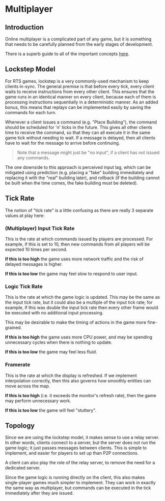 # Multiplayer

## Introduction

Online multiplayer is a complicated part of any game, but it is something that needs to be carefully planned from the early stages of development.

There is a superb guide to all of the important concepts [here](https://meseta.medium.com/netcode-concepts-part-3-lockstep-and-rollback-f70e9297271).

## Lockstep Model

For RTS games, lockstep is a very commonly-used mechanism to keep clients in-sync. The general premise is that before every tick, every client waits to receive instructions from every other client. This ensures that the game runs in an identical manner on every client, because each of them is processing instructions sequentially in a deterministic manner. As an added bonus, this means that replays can be implemented easily by saving the commands for each turn.

Whenever a client issues a command (e.g. "Place Building"), the command should be scheduled for 'n' ticks in the future. This gives all other clients time to receive the command, so that they can all execute it in the same game tick without needing to wait. If a message is delayed, then all clients have to wait for the message to arrive before continuing.

> Note that a message might just be "no input", if a client has not issued any commands.

The one downside to this approach is perceived input lag, which can be mitigated using prediction (e.g. placing a "fake" building immediately and replacing it with the "real" building later), and rollback (if the building cannot be built when the time comes, the fake building must be deleted).

## Tick Rate

The notion of "tick rate" is a little confusing as there are really 3 separate values at play here:

### (Multiplayer) Input Tick Rate

This is the rate at which commands issued by players are processed. For example, if this is set to 10, then new commands from all players will be expected 10 times per second.

**If this is too high** the game uses more network traffic and the risk of delayed messages is higher.

**If this is too low** the game may feel slow to respond to user input.

### Logic Tick Rate

This is the rate at which the game logic is updated. This may be the same as the input tick rate, but it could also be a multiple of the input tick rate; for example, if this was double the input tick rate then every other frame would be executed with no additional input processing.

This may be desirable to make the timing of actions in the game more fine-grained.

**If this is too high** the game uses more CPU power, and may be spending unnecessary cycles when there is nothing to update.

**If this is too low** the game may feel less fluid.

### Framerate

This is the rate at which the display is refreshed. If we implement interpolation correctly, then this also governs how smoothly entities can move across the map.

**If this is too high** (i.e. it exceeds the monitor's refresh rate), then the game may perform unnecessary work.

**If this is too low** the game will feel "stuttery".

## Topology

Since we are using the lockstep model, it makes sense to use a relay server. In other words, clients connect to a server, but the server does not run the game logic; it just passes messages between clients. This is simple to implement, and easier for players to set up than P2P connections.

A client can also play the role of the relay server, to remove the need for a dedicated server.

Since the game logic is running directly on the client, this also makes single-player games much simpler to implement. They can work in exactly the same way as multiplayer, but commands can be executed in the tick immediately after they are issued.
